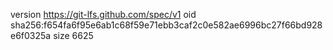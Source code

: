 version https://git-lfs.github.com/spec/v1
oid sha256:f654fa6f95e6ab1c68f59e71ebb3caf2c0e582ae6996bc27f66bd928e6f0325a
size 6625

